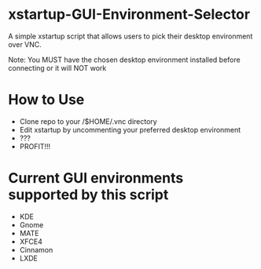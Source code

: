# xstartup-GUI-Environment-Selector
A simple xstartup script that allows users to pick their desktop environment over VNC.

Note: You MUST have the chosen desktop environment installed before connecting or it will NOT work

# How to Use
* Clone repo to your /$HOME/.vnc directory
* Edit xstartup by uncommenting your preferred desktop environment
* ???
* PROFIT!!!

# Current GUI environments supported by this script
* KDE
* Gnome
* MATE
* XFCE4
* Cinnamon
* LXDE
